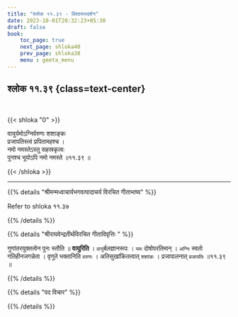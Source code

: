 ```yaml
---
title: "श्लोक ११.३९ - विश्वरूपदर्शन"
date: 2023-10-01T20:32:23+05:30
draft: false
book:
    toc_page: true
    next_page: shloka40
    prev_page: shloka38
    menu : geeta_menu
---
```




## श्लोक ११.३९ {class=text-center}

<br/>

{{< shloka  "0"  >}}

वायुर्यमोऽग्निर्वरुणः शशाङ्कः  
प्रजापतिस्त्वं प्रपितामहश्च ।    
नमो नमस्तेऽस्तु सहस्रकृत्वः  
पुनश्च भूयोऽपि नमो नमस्ते ॥११.३९ ॥

{{< /shloka >}}

---


{{% details "श्रीमन्मध्वाचार्यभगवत्पादाचर्य विरचित  गीताभाष्य" %}}

Refer to shloka ११.३७

{{% /details %}}



{{% details "श्रीराघवेन्द्रतीर्थविरचित गीताविवृत्तिः " %}}

गुणांतरयुक्तत्वेन पुनः स्तौति ॥ **वायुरिति** । 
`वायु`र्बलज्ञानरूपः । `यमः` दोषोपरतिमान्‌ । 
`अग्निः` स्वतो गतिहीनजगन्नेता । 
वृणुते भक्तानिति `वरुणः` ।
अतिसुखांकितत्वात्‌ `शशांकः` । 
प्रजापालनात्‌ `प्रजापतिः` ॥११.३९ ॥

{{% /details %}}



{{% details "पद विचार" %}}


{{% /details %}}
